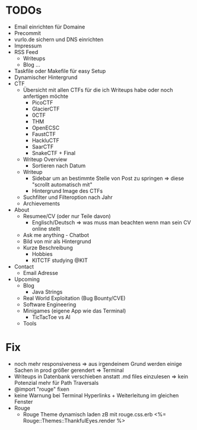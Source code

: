 # TODOs
- Email einrichten für Domaine
- Precommit
- vurlo.de sichern und DNS einrichten
- Impressum
- RSS Feed
    - Writeups
    - Blog
    ...
- Taskfile oder Makefile für easy Setup
- Dynamischer Hintergrund
- CTF
    - Übersicht mit allen CTFs für die ich Writeups habe oder noch anfertigen möchte
        - PicoCTF
        - GlacierCTF
        - 0CTF
        - THM
        - OpenECSC
        - FaustCTF
        - HackluCTF
        - SaarCTF
        - SnakeCTF + Final
    - Writeup Overview
        - Sortieren nach Datum
    - Writeup
        - Sidebar um an bestimmte Stelle von Post zu springen
            => diese "scrollt automatisch mit"
        - Hintergrund Image des CTFs
    - Suchfilter und Filteroption nach Jahr
    - Archievements
- About
    - Resumee/CV (oder nur Teile davon)
        - Englisch/Deutsch
        => was muss man beachten wenn man sein CV online stellt
    - Ask me anything - Chatbot
    - Bild von mir als Hintergrund
    - Kurze Beschreibung
        - Hobbies
        - KITCTF studying @KIT
- Contact
    - Email Adresse
- Upcoming
    - Blog
        - Java Strings
    - Real World Exploitation (Bug Bounty/CVE)
    - Software Engineering
    - Minigames (eigene App wie das Terminal)
        - TicTacToe vs AI
    - Tools

# Fix
- noch mehr responsiveness
    => aus irgendeinem Grund werden einige Sachen in prod größer gerendert
    => Terminal
- Writeups in Datenbank verschieben anstatt .md files einzulesen
    => kein Potenzial mehr für Path Traversals
- @import "rouge" fixen
- keine Warnung bei Terminal Hyperlinks + Weiterleitung im gleichen Fenster
- Rouge
    - Rouge Theme dynamisch laden zB mit rouge.css.erb
        <%= Rouge::Themes::ThankfulEyes.render %>
